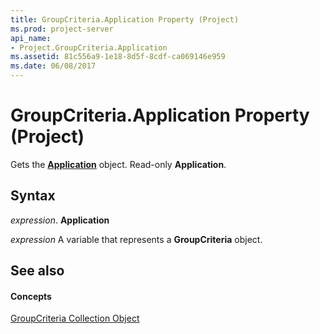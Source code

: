 ```yaml
---
title: GroupCriteria.Application Property (Project)
ms.prod: project-server
api_name:
- Project.GroupCriteria.Application
ms.assetid: 81c556a9-1e18-8d5f-8cdf-ca069146e959
ms.date: 06/08/2017
---
```



# GroupCriteria.Application Property (Project)

Gets the  **[Application](Project.Application.md)** object. Read-only **Application**.


## Syntax

 _expression_. **Application**

 _expression_ A variable that represents a **GroupCriteria** object.


## See also


#### Concepts


[GroupCriteria Collection Object](Project.groupcriteria.md)
